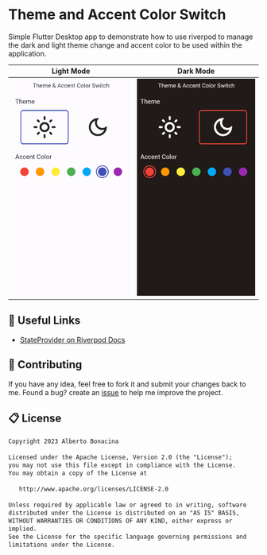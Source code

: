 # Theme and Accent Color Switch

Simple Flutter Desktop app to demonstrate how to use riverpod to manage the dark and light theme change and accent color to be used within the application.

| Light Mode                            | Dark Mode                            |
| ------------------------------------- | ------------------------------------ |
| <img src="screenshots/light-ui.png"/> | <img src="screenshots/dark-ui.png"/> |

## 🔗 Useful Links

* [StateProvider on Riverpod Docs](https://riverpod.dev/docs/providers/state_provider)
  
## 💎 Contributing

If you have any idea, feel free to fork it and submit your changes back to me. 
Found a bug? create an [issue](https://github.com/polilluminato/theme-accent-color-switch-flutter/issues) to help me improve the project.

## 📋 License

```
Copyright 2023 Alberto Bonacina

Licensed under the Apache License, Version 2.0 (the "License");
you may not use this file except in compliance with the License.
You may obtain a copy of the License at

   http://www.apache.org/licenses/LICENSE-2.0

Unless required by applicable law or agreed to in writing, software
distributed under the License is distributed on an "AS IS" BASIS,
WITHOUT WARRANTIES OR CONDITIONS OF ANY KIND, either express or implied.
See the License for the specific language governing permissions and
limitations under the License.
```
